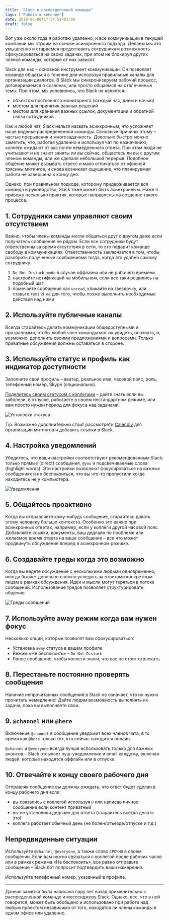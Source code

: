 ```yaml
---
title: "Slack в распределенной команде"
tags: ["Работа в команде"]
date: 2018-06-08T17:54:51+03:00
draft: false
---
```


Вот уже около года я работаю удаленно, и все коммуникации в текущей компании мы строим на основе асинхронного подхода.
Делаем мы это умышленно и стараемся предоставить сотрудникам возможность сфокусироваться на своих задачах, при этом не блокируя других членов команды,
которые от них зависят.

Slack для нас – основной инструмент коммуникации. Он позволяет команде общаться в течение дня используя правильные каналы для организации диалогов.
В Slack мы синхронизируем рабочий процесс, договариваемся о созвонах, или просто общаемся на отвлеченные темы. При этом, мы условились, что Slack не является:

- объектом постоянного мониторинга (каждый час, днем и ночью)
- местом для принятия важных решений
- местом для хранения важных ссылок, документации и обратной связи сотрудников

Как и любой чат, Slack нельзя назвать асинхронным, что усложняет наше виденье распределенной команды. Основные причины этому – частые прерывания и многозадачность.
Довольно быстро можно заметить, что, работая удаленно и используя чат по назначению, коллеги ожидают от вас почти немедленного ответа.
При этом люди не учитывают и не знают заняты ли вы сейчас, общаетесь ли вы с другим членом команды, или же сделали небольшой перерыв.
Подобное общение может вызывать стресс и мало отличаться от офисной трясины митингов, и снова возникает ощущение, что планируемая работа не завершена к концу дня.

Однако, при правильном подходе, которому придерживается вся команда и руководство, Slack тоже может быть асинхронным.
Ниже я привожу несколько практик, которые направлены на создание такого процесса.

<!--more-->

## 1. Сотрудники сами управляют своим отсутствием

Важно, чтобы члены команды могли общаться друг с другом даже если получатель сообщения не рядом.
Если все сотрудники будут ответственны за время отсутствия в сети, то это подарит команде свободу в коммуникациях.
Ответственность заключается в том, чтобы разобрать полученные сообщениями тогда, когда это удобно самому сотруднику.

1. `Do Not Disturb mode` в случае оффлайна или не рабочего времени
2. настройте нотификаций на мобильном, если все таки решились на подобный шаг
3. помечайте сообщения как `unread`, кликайте на звездочку, или ставьте `remind me` для того, чтобы позже выполнить необходимые действия над ними

## 2. Используйте публичные каналы

Всегда старайтесь делать коммуникации общедоступными и прозрачными, чтобы любой член команды мог их увидеть, осознать, и, возможно,
дополнить своими предложениями и вопросами. Только приватные обсуждения должны оставаться в стороне.

## 3. Используйте статус и профиль как индикатор доступности

Заполните свой профиль – аватар, реальное имя, часовой пояс, роль, телефонный номер, Skype (опционально).

[Поделитесь своим статусом с коллегами](https://slackhq.com/set-your-status-in-slack-28a793914b98) – дайте знать если вы заболели, в отпуске,
работаете в своем нестандартном режиме, или вам просто нужен период для фокуса над задачами.

![](/images/2018/status.png "Установка статуса")

Tip: Возможно дополнительно стоит рассмотреть [Calendly](https://calendly.com/) для организации митингов и добавить ссылки в Slack.

## 4. Настройка уведомлений

Убедитесь, что ваши настройки соответствуют рекомендованным Slack: только прямые (direct) сообщения, `@you` и подсвечиваемые слова (highlight words).
Эти настройки позволяют фокусироваться на важных сообщениях и не беспокоиться, что вы что-то пропустили когда находитесь не у компьютера.

![](/images/2018/notifications.png "Уведомления")

## 5. Общайтесь проактивно

Когда вы отправляете кому-нибудь сообщение, старайтесь давать этому человеку больше контекста.
Особенно это важно при асинхронных ответах, например, если у коллеги другой часовой пояс.
Добавляйте ссылки, документы, ваш дедлайн по проблеме или желаемое время ответа на ваше сообщение – все что может продвинуть обсуждение вперед в асинхронном режиме.

## 6. Создавайте треды когда это возможно

Когда вы ведете обсуждение с несколькими людьми одновременно, иногда бывает довольно сложно уследить за ответами конкретным лицам в рамках обсуждения.
Идеи и мысли могут теряться в потоке сообщений. Использование тредов позволяет структурировать общение.

![](/images/2018/threads.png "Треды сообщений")

## 7. Используйте away режим когда вам нужен фокус

Несколько опций, которые позволят вам сфокусироваться:

- Установка `away` статуса в вашем профиле
- Режим «Не беспокоить» – `Do Not Disturb`
- Явное сообщение, чтобы коллеги знали, что вас не стоит отвлекать

## 8. Перестаньте постоянно проверять сообщения

Наличие непрочитанных сообщений в Slack не означает, что их нужно прочитать немедленно!
Дайте людям возможность выполнять их задачи, пока вы выполняете свои.

## 9. `@channel` или `@here`

Включение `@channel` в сообщение уведомит всех членов чата, в то время как `@here` только тех, кто сейчас находится онлайн.

`@channel` и `@everyone` всегда лучше использовать только для важных анонсов – Slack отсылает пуш-уведомление и email каждому,
включая людей, которые находятся оффлайн или в отпуске.

## 10. Отвечайте к концу своего рабочего дня

Отправляя сообщение вы должны ожидать, что ответ будет сделан в концу рабочего дня если:

- вы связались с коллегой используя `@` или написав личное сообщение если контент приватный
- вы не установили дедлайн для ответа (старайтесь всегда делать это)
- коллега работает обычный день (не болен/отъезде/отпуске и т.д.)

## Непредвиденные ситуации

Используйте `@channel`, `@everyone`, а также слово `СРОЧНО` в своем сообщении.
Если вам нужно связаться с коллегой после рабочих часов или в рамках режима «Не беспокоить»,
все равно отправьте сообщение – Slack бот попросит подтвердить ваши намерения.

Используйте телефонный номер, указанный в профиле.

---

Данная заметка была написана пару лет назад применительно к распределенной команде и мессенджеру Slack.
Однако, все, что в ней говорится, может быть обобщено и использовано при работе над любым проектом независимо от того,
находятся ли члены команды в одном офисе или удаленно.
